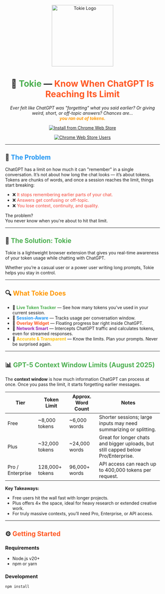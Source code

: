 <p align="center">
  <img src="src/assets/happyCat.png" alt="Tokie Logo" width="200" />
</p>

<h1 align="center">🧠 <span style="color:#4CAF50">Tokie</span> — <span style="color:#FF5722">Know When ChatGPT Is Reaching Its Limit</span></h1>

<p align="center">
  <em>Ever felt like ChatGPT was "forgetting" what you said earlier? Or giving weird, short, or off-topic answers? Chances are…<br>
  <strong style="color:#FF9800">you ran out of tokens.</strong></em>
</p>

<p align="center">
  <a href="https://chromewebstore.google.com/detail/tokie/aegmlcmdhpokpgpbbmgdllifocodbbao">
    <img src="https://img.shields.io/badge/🎯_Install_Now-Chrome_Web_Store-4285F4?style=for-the-badge&logo=google-chrome&logoColor=white" alt="Install from Chrome Web Store" />
  </a>
</p>

<p align="center">
  <a href="https://chromewebstore.google.com/detail/tokie/aegmlcmdhpokpgpbbmgdllifocodbbao">
    <img src="https://img.shields.io/chrome-web-store/users/aegmlcmdhpokpgpbbmgdllifocodbbao?style=for-the-badge&logo=google-chrome&logoColor=white&label=Users&labelColor=4285F4&color=green" alt="Chrome Web Store Users" />
  </a>
</p>

---

## 🧩 <span style="color:#2196F3">The Problem</span>
ChatGPT has a limit on how much it can "remember" in a single conversation. It’s not about how long the chat looks — it’s about tokens. Tokens are chunks of words, and once a session reaches the limit, things start breaking:

- ❌ <span style="color:#F44336">It stops remembering earlier parts of your chat.</span>
- ❌ <span style="color:#F44336">Answers get confusing or off-topic.</span>
- ❌ <span style="color:#F44336">You lose context, continuity, and quality.</span>

The problem?  
You never know when you're about to hit that limit.

---

## 🚀 <span style="color:#4CAF50">The Solution: Tokie</span>
Tokie is a lightweight browser extension that gives you real-time awareness of your token usage while chatting with ChatGPT.

Whether you’re a casual user or a power user writing long prompts, Tokie helps you stay in control.

---

## 🔍 <span style="color:#FF9800">What Tokie Does</span>

- 🧮 **<span style="color:#4CAF50">Live Token Tracker</span>** — See how many tokens you've used in your current session.
- 💬 **<span style="color:#2196F3">Session-Aware</span>** — Tracks usage per conversation window.
- 🧷 **<span style="color:#FF5722">Overlay Widget</span>** — Floating progress bar right inside ChatGPT.
- 🧠 **<span style="color:#9C27B0">Network Smart</span>** — Intercepts ChatGPT traffic and calculates tokens, even for streamed responses.
- 🧪 **<span style="color:#FFC107">Accurate & Transparent</span>** — Know the limits. Plan your prompts. Never be surprised again.

---

## 📊 <span style="color:#4CAF50">GPT-5 Context Window Limits (August 2025)</span>

The **context window** is how much information ChatGPT can process at once. Once you pass the limit, it starts forgetting earlier messages.

| Tier             | Token Limit        | Approx. Word Count | Notes |
|------------------|--------------------|--------------------|-------|
| Free             | ~8,000 tokens      | ~6,000 words       | Shorter sessions; large inputs may need summarizing or splitting. |
| Plus             | ~32,000 tokens     | ~24,000 words      | Great for longer chats and bigger uploads, but still capped below Pro/Enterprise. |
| Pro / Enterprise | 128,000+ tokens    | 96,000+ words      | API access can reach up to 400,000 tokens per request. |

**Key Takeaways:**
- Free users hit the wall fast with longer projects.
- Plus offers 4× the space, ideal for heavy research or extended creative work.
- For truly massive contexts, you’ll need Pro, Enterprise, or API access.

---

## ⚙️ <span style="color:#FF5722">Getting Started</span>

### Requirements
- Node.js v20+
- npm or yarn

### Development
```bash
npm install
